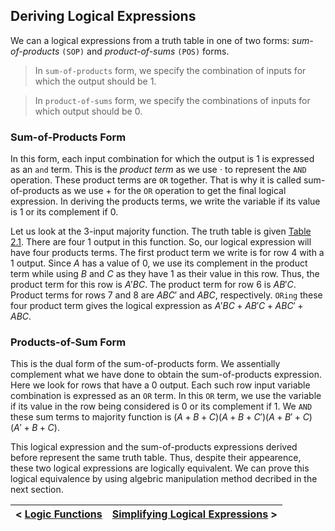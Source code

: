 ## Deriving Logical Expressions

We can a logical expressions from a truth table in one of two forms: _sum-of-products_ `(SOP)` and _product-of-sums_ `(POS)` forms. 

> In `sum-of-products` form, we specify the combination of inputs for which the output should be 1.

> In `product-of-sums` form, we specify the combinations of inputs for which output should be 0.

### Sum-of-Products Form

In this form, each input combination for which the output is $1$ is expressed as an `and` term. This is the _product term_ as we use $\cdot$ to represent the `AND` operation. These product terms are `OR` together. That is why it is called sum-of-products as we use $+$ for the `OR` operation to get the final logical expression. In deriving the products terms, we write the variable if its value is $1$ or its complement if $0$. 

Let us look at the 3-input majority function. The truth table is given [Table 2.1](). There are four $1$ output in this function. So, our logical expression will have four products terms. The first product term we write is for row 4 with a $1$ output. Since $A$ has a value of $0$, we use its complement in the product term while using $B$ and $C$ as they have $1$ as their value in this row. Thus, the product term for this row is $A'B C$. The product term for row 6 is $A B' C$. Product terms for rows 7 and 8 are $A B C'$ and $A B C$, respectively. `ORing` these four product term gives the logical expression as $A' B C + A B' C + A B C' + A B C$. 

### Products-of-Sum Form

This is the dual form of the sum-of-products form. We assentially complement what we have done to obtain the sum-of-products expression. Here we look for rows that have a $0$ output. Each such row input variable combination is expressed as an `OR` term. In this `OR` term, we use the variable if its value in the row being considered is $0$ or its complement if $1$. We `AND` these sum terms to majority function is $(A + B + C)(A + B + C')(A + B' + C)(A' + B + C)$.

This logical expression and the sum-of-products expressions derived before represent the same truth table. Thus, despite their appearence, these two logical expressions are logically equivalent. We can prove this logical equivalence by using algebric manipulation method decribed in the next section.

| < [Logic Functions](https://github.com/romuro-pauliv/Introduction-to-Assembly/blob/main/Part%20II%20-%20Computer%20Organization/a4%20-%20Logic%20Functions.md) | [Simplifying Logical Expressions](https://github.com/romuro-pauliv/Introduction-to-Assembly/blob/main/Part%20II%20-%20Computer%20Organization/a6%20-%20Simplifying%20Logical%20Expressions.md#boolean-laws) > |
| -|-|
